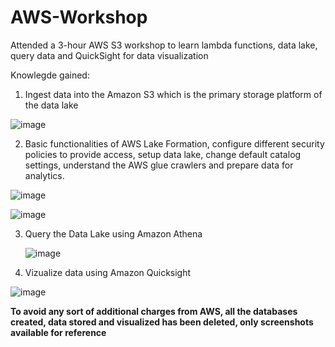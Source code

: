 # AWS-Workshop
Attended a 3-hour AWS S3 workshop to learn lambda functions, data lake, query data and QuickSight for data visualization

Knowlegde gained:
1. Ingest data into the Amazon S3 which is the primary storage platform of the data lake
   
![image](https://github.com/SaneelTare/AWS-Workshop/assets/90349506/fc09dd44-ef7b-4240-9625-1032521d9d4a)
  
2. Basic functionalities of AWS Lake Formation, configure different security policies to provide access, setup data lake, change default catalog settings, understand the AWS glue crawlers and prepare data for analytics.

 ![image](https://github.com/SaneelTare/AWS-Workshop/assets/90349506/c96dcc53-ce73-489f-af68-cb35f70a8a79)

 ![image](https://github.com/SaneelTare/AWS-Workshop/assets/90349506/cf06aed5-d1a6-492f-bdce-05912c1fb68a)
  
3. Query the Data Lake using Amazon Athena

   ![image](https://github.com/SaneelTare/AWS-Workshop/assets/90349506/7a5e79d4-b91c-4db8-838b-5acb90abd62b)

4. Vizualize data using Amazon Quicksight

![image](https://github.com/SaneelTare/AWS-Workshop/assets/90349506/aea50ce1-b995-46af-b393-4a7a9094a025)

**To avoid any sort of additional charges from AWS, all the databases created, data stored and visualized has been deleted, only screenshots available for reference**

